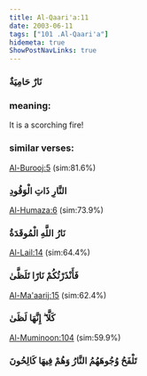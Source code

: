 ```yaml
---
title: Al-Qaari'a:11
date: 2003-06-11
tags: ["101 .Al-Qaari'a"]
hidemeta: true 
ShowPostNavLinks: true 
---
```

### نَارٌ حَامِيَةٌ
### meaning: 
It is a scorching fire!
### similar verses: 

[Al-Burooj:5](/85/5) (sim:81.6%)

### النَّارِ ذَاتِ الْوَقُودِ

[Al-Humaza:6](/104/6) (sim:73.9%)

### نَارُ اللَّهِ الْمُوقَدَةُ

[Al-Lail:14](/92/14) (sim:64.4%)

### فَأَنْذَرْتُكُمْ نَارًا تَلَظَّىٰ

[Al-Ma'aarij:15](/70/15) (sim:62.4%)

### كَلَّا ۖ إِنَّهَا لَظَىٰ

[Al-Muminoon:104](/23/104) (sim:59.9%)

### تَلْفَحُ وُجُوهَهُمُ النَّارُ وَهُمْ فِيهَا كَالِحُونَ
